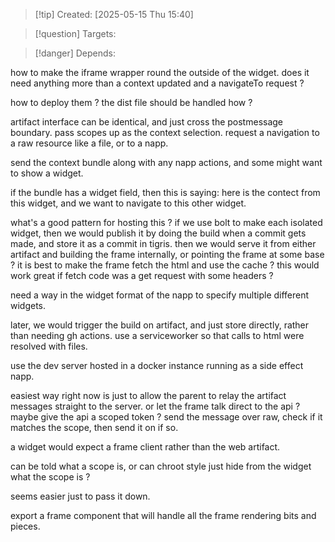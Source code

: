 
>[!tip] Created: [2025-05-15 Thu 15:40]

>[!question] Targets: 

>[!danger] Depends: 


how to make the iframe wrapper round the outside of the widget.
does it need anything more than a context updated and a navigateTo request ?

how to deploy them ? the dist file should be handled how ?

artifact interface can be identical, and just cross the postmessage boundary.
pass scopes up as the context selection.
request a navigation to a raw resource like a file, or to a napp.

send the context bundle along with any napp actions, and some might want to show a widget.

if the bundle has a widget field, then this is saying: here is the contect from this widget, and we want to navigate to this other widget.

what's a good pattern for hosting this ?
if we use bolt to make each isolated widget, then we would publish it by doing the build when a commit gets made, and store it as a commit in tigris.  then we would serve it from either artifact and building the frame internally, or pointing the frame at some base ?
it is best to make the frame fetch the html and use the cache ? this would work great if fetch code was a get request with some headers ?

need a way in the widget format of the napp to specify multiple different widgets.

later, we would trigger the build on artifact, and just store directly, rather than needing gh actions.
use a serviceworker so that calls to html were resolved with files.

use the dev server hosted in a docker instance running as a side effect napp.

easiest way right now is just to allow the parent to relay the artifact messages straight to the server.
or let the frame talk direct to the api ?
maybe give the api a scoped token ?
send the message over raw, check if it matches the scope, then send it on if so.

a widget would expect a frame client rather than the web artifact.

can be told what a scope is, or can chroot style just hide from the widget what the scope is ?

seems easier just to pass it down.

export a frame component that will handle all the frame rendering bits and pieces.